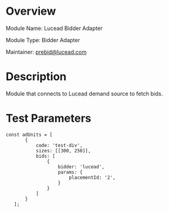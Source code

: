 # Overview

Module Name: Lucead Bidder Adapter

Module Type: Bidder Adapter

Maintainer: prebid@lucead.com

# Description

Module that connects to Lucead demand source to fetch bids.

# Test Parameters
```
const adUnits = [
       {
           code: 'test-div',
           sizes: [[300, 250]],
           bids: [
               {
                   bidder: 'lucead',
                   params: {
                       placementId: '2',
                   }
               }
           ]
       }
   ];
```
